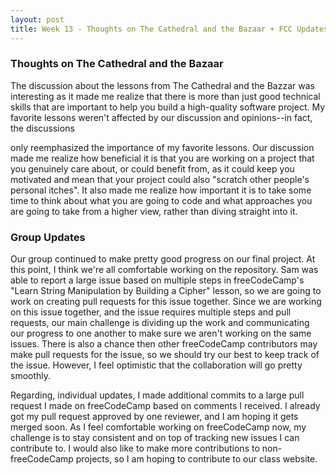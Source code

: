 ```yaml
---
layout: post
title: Week 13 - Thoughts on The Cathedral and the Bazaar + FCC Updates
---
```


### Thoughts on The Cathedral and the Bazaar

The discussion about the lessons from The Cathedral and the Bazzar was interesting as it made me realize that there is more than just good technical skills that are important to help you build a high-quality software project. My favorite lessons weren't affected by our discussion and opinions--in fact, the discussions
<!--more-->
only reemphasized the importance of my favorite lessons. Our discussion made me realize how beneficial it is that you are working on a project that you genuinely care about, or could benefit from, as it could keep you motivated and mean that your project could also "scratch other people's personal itches". It also made me realize how important it is to take some time to think about what you are going to code and what approaches you are going to take from a higher view, rather than diving straight into it.

### Group Updates

Our group continued to make pretty good progress on our final project. At this point, I think we're all comfortable working on the repository. Sam was able to report a large issue based on multiple steps in freeCodeCamp's "Learn String Manipulation by Building a Cipher" lesson, so we are going to work on creating pull requests for this issue together. Since we are working on this issue together, and the issue requires multiple steps and pull requests, our main challenge is dividing up the work and communicating our progress to one another to make sure we aren't working on the same issues. There is also a chance then other freeCodeCamp contributors may make pull requests for the issue, so we should try our best to keep track of the issue. However, I feel optimistic that the collaboration will go pretty smoothly.

Regarding, individual updates, I made additional commits to a large pull request I made on freeCodeCamp based on comments I received. I already got my pull request approved by one reviewer, and I am hoping it gets merged soon. As I feel comfortable working on freeCodeCamp now, my challenge is to stay consistent and on top of tracking new issues I can contribute to. I would also like to make more contributions to non-freeCodeCamp projects, so I am hoping to contribute to our class website.